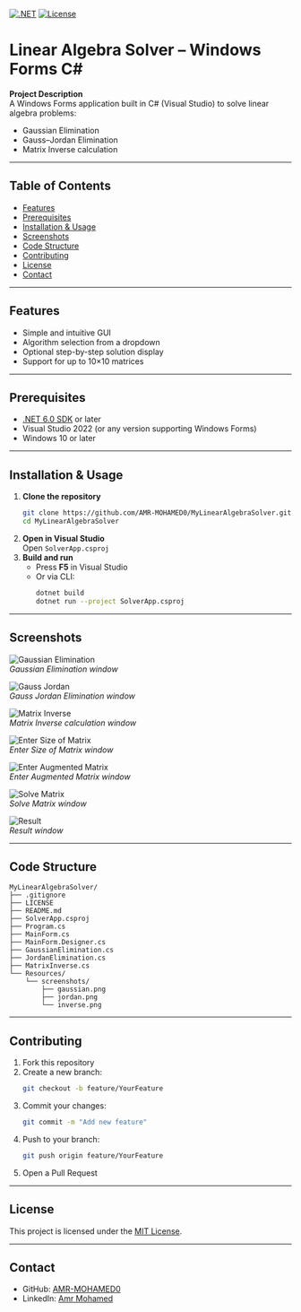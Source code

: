 <!-- Badges -->

[![.NET](https://img.shields.io/badge/.NET-6.0-blue)](https://dotnet.microsoft.com/)
[![License](https://img.shields.io/badge/License-MIT-green)](LICENSE)

# Linear Algebra Solver – Windows Forms C#

**Project Description**  
A Windows Forms application built in C# (Visual Studio) to solve linear algebra problems:

- Gaussian Elimination
- Gauss–Jordan Elimination
- Matrix Inverse calculation

---

## Table of Contents

- [Features](#features)
- [Prerequisites](#prerequisites)
- [Installation & Usage](#installation--usage)
- [Screenshots](#screenshots)
- [Code Structure](#code-structure)
- [Contributing](#contributing)
- [License](#license)
- [Contact](#contact)

---

## Features

- Simple and intuitive GUI
- Algorithm selection from a dropdown
- Optional step-by-step solution display
- Support for up to 10×10 matrices

---

## Prerequisites

- [.NET 6.0 SDK](https://dotnet.microsoft.com/download/dotnet/6.0) or later
- Visual Studio 2022 (or any version supporting Windows Forms)
- Windows 10 or later

---

## Installation & Usage

1. **Clone the repository**
   ```bash
   git clone https://github.com/AMR-MOHAMED0/MyLinearAlgebraSolver.git
   cd MyLinearAlgebraSolver
   ```
2. **Open in Visual Studio**  
   Open `SolverApp.csproj`
3. **Build and run**
   - Press **F5** in Visual Studio
   - Or via CLI:
     ```bash
     dotnet build
     dotnet run --project SolverApp.csproj
     ```

---

## Screenshots

![Gaussian Elimination](Resources/screenshots/gaussian.png)  
_Gaussian Elimination window_

![Gauss Jordan](Resources/screenshots/jordan.png)  
_Gauss Jordan Elimination window_

![Matrix Inverse](Resources/screenshots/inverse.png)  
_Matrix Inverse calculation window_

![Enter Size of Matrix](Resources/screenshots/Enter_Size_of_Matrix.png)  
_Enter Size of Matrix window_

![Enter Augmented Matrix](Resources/screenshots/Enter_Augmented_Matrix.png)  
_Enter Augmented Matrix window_

![Solve Matrix](Resources/screenshots/Solve_Matrix.png)  
_Solve Matrix window_

![Result](Resources/screenshots/Result.png)  
_Result window_

---

## Code Structure

```
MyLinearAlgebraSolver/
├── .gitignore
├── LICENSE
├── README.md
├── SolverApp.csproj
├── Program.cs
├── MainForm.cs
├── MainForm.Designer.cs
├── GaussianElimination.cs
├── JordanElimination.cs
├── MatrixInverse.cs
└── Resources/
    └── screenshots/
        ├── gaussian.png
        ├── jordan.png
        └── inverse.png
```

---

## Contributing

1. Fork this repository
2. Create a new branch:
   ```bash
   git checkout -b feature/YourFeature
   ```
3. Commit your changes:
   ```bash
   git commit -m "Add new feature"
   ```
4. Push to your branch:
   ```bash
   git push origin feature/YourFeature
   ```
5. Open a Pull Request

---

## License

This project is licensed under the [MIT License](LICENSE).

---

## Contact

- GitHub: [AMR-MOHAMED0](https://github.com/AMR-MOHAMED0)
- LinkedIn: [Amr Mohamed](https://www.linkedin.com/in/amr-mohamed-88586b294/)

```

```
